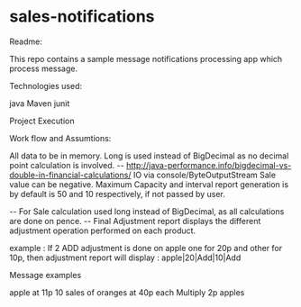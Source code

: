 # sales-notifications
Readme:

This repo contains a sample message notifications processing app which process message.

Technologies used:

java
Maven
junit

Project Execution


Work flow and Assumtions:

All data to be in memory.
Long is used instead of BigDecimal as no decimal point calculation is involved. 
-- http://java-performance.info/bigdecimal-vs-double-in-financial-calculations/
IO via console/ByteOutputStream
Sale value can be negative.
Maximum Capacity and interval report generation is by default is 50 and 10 respectively, if not passed by user.

-- For Sale calculation used long instead of BigDecimal, as all calculations are done on pence.
-- Final Adjustment report displays the different adjustment operation performed on each product. 

example : If 2 ADD adjustment is done on apple one for 20p and other for 10p, 
then adjustment report will display :  apple|20|Add|10|Add

Message examples

apple at 11p
10 sales of oranges at 40p each
Multiply 2p apples



